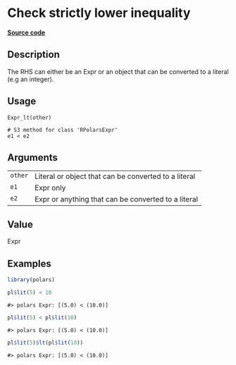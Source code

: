 
# Check strictly lower inequality

[**Source code**](https://github.com/pola-rs/r-polars/tree/0580dbe189881934960c63979bf59fc3448a21dc/R/expr__expr.R#L303)

## Description

The RHS can either be an Expr or an object that can be converted to a
literal (e.g an integer).

## Usage

<pre><code class='language-R'>Expr_lt(other)

# S3 method for class 'RPolarsExpr'
e1 &lt; e2
</code></pre>

## Arguments

<table>
<tr>
<td style="white-space: nowrap; font-family: monospace; vertical-align: top">
<code id="Expr_lt_:_other">other</code>
</td>
<td>
Literal or object that can be converted to a literal
</td>
</tr>
<tr>
<td style="white-space: nowrap; font-family: monospace; vertical-align: top">
<code id="Expr_lt_:_e1">e1</code>
</td>
<td>
Expr only
</td>
</tr>
<tr>
<td style="white-space: nowrap; font-family: monospace; vertical-align: top">
<code id="Expr_lt_:_e2">e2</code>
</td>
<td>
Expr or anything that can be converted to a literal
</td>
</tr>
</table>

## Value

Expr

## Examples

``` r
library(polars)

pl$lit(5) < 10
```

    #> polars Expr: [(5.0) < (10.0)]

``` r
pl$lit(5) < pl$lit(10)
```

    #> polars Expr: [(5.0) < (10.0)]

``` r
pl$lit(5)$lt(pl$lit(10))
```

    #> polars Expr: [(5.0) < (10.0)]

